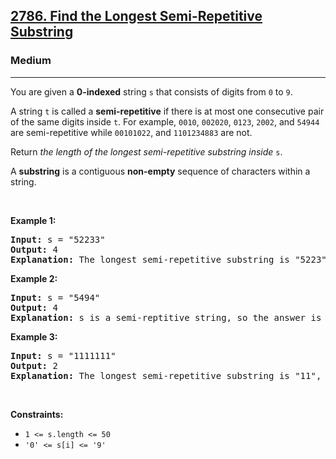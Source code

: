 <h2><a href="https://leetcode.com/problems/find-the-longest-semi-repetitive-substring">2786. Find the Longest Semi-Repetitive Substring</a></h2><h3>Medium</h3><hr><p>You are given a <strong>0-indexed</strong> string <code>s</code> that consists of digits from <code>0</code> to <code>9</code>.</p>

<p>A string <code>t</code> is called a <strong>semi-repetitive</strong> if there is at most one consecutive pair of the same digits inside <code>t</code>. For example, <code>0010</code>, <code>002020</code>, <code>0123</code>, <code>2002</code>, and <code>54944</code> are semi-repetitive while&nbsp;<code>00101022</code>, and <code>1101234883</code> are not.</p>

<p>Return <em>the length of the longest semi-repetitive substring inside</em> <code>s</code>.</p>

<p>A <b>substring</b> is a contiguous <strong>non-empty</strong> sequence of characters within a string.</p>

<p>&nbsp;</p>
<p><strong class="example">Example 1:</strong></p>

<pre>
<strong>Input:</strong> s = &quot;52233&quot;
<strong>Output:</strong> 4
<strong>Explanation:</strong> The longest semi-repetitive substring is &quot;5223&quot;, which starts at i = 0 and ends at j = 3. 
</pre>

<p><strong class="example">Example 2:</strong></p>

<pre>
<strong>Input:</strong> s = &quot;5494&quot;
<strong>Output:</strong> 4
<strong>Explanation:</strong> s is a semi-reptitive string, so the answer is 4.
</pre>

<p><strong class="example">Example 3:</strong></p>

<pre>
<strong>Input:</strong> s = &quot;1111111&quot;
<strong>Output:</strong> 2
<strong>Explanation:</strong> The longest semi-repetitive substring is &quot;11&quot;, which starts at i = 0 and ends at j = 1.
</pre>

<p>&nbsp;</p>
<p><strong>Constraints:</strong></p>

<ul>
	<li><code>1 &lt;= s.length &lt;= 50</code></li>
	<li><code>&#39;0&#39; &lt;= s[i] &lt;= &#39;9&#39;</code></li>
</ul>
